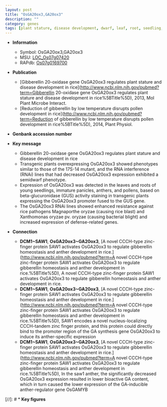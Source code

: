 ```yaml
---
layout: post
title: "OsGA20ox3,GA20ox3"
description: ""
category: genes
tags: [plant stature, disease development, dwarf, leaf, root, seedling, panicle, anther, pollen, bacterial blight, defense]
---
```


* **Information**  
    + Symbol: OsGA20ox3,GA20ox3  
    + MSU: [LOC_Os07g07420](http://rice.uga.edu/cgi-bin/ORF_infopage.cgi?orf=LOC_Os07g07420)  
    + RAPdb: [Os07g0169700](http://rapdb.dna.affrc.go.jp/viewer/gbrowse_details/irgsp1?name=Os07g0169700)  

* **Publication**  
    + [Gibberellin 20-oxidase gene OsGA20ox3 regulates plant stature and disease development in rice](http://www.ncbi.nlm.nih.gov/pubmed?term=Gibberellin 20-oxidase gene OsGA20ox3 regulates plant stature and disease development in rice%5BTitle%5D), 2013, Mol Plant Microbe Interact.
    + [Reduction of gibberellin by low temperature disrupts pollen development in rice](http://www.ncbi.nlm.nih.gov/pubmed?term=Reduction of gibberellin by low temperature disrupts pollen development in rice%5BTitle%5D), 2014, Plant Physiol.

* **Genbank accession number**  

* **Key message**  
    + Gibberellin 20-oxidase gene OsGA20ox3 regulates plant stature and disease development in rice
    + Transgenic plants overexpressing OsGA20ox3 showed phenotypes similar to those of the 17S-14 mutant, and the RNA interference (RNAi) lines that had decreased OsGA20ox3 expression exhibited a semidwarf phenotype.
    + Expression of OsGA20ox3 was detected in the leaves and roots of young seedlings, immature panicles, anthers, and pollens, based on beta-glucuronidase (GUS) activity staining in transgenic plants expressing the OsGA20ox3 promoter fused to the GUS gene.
    + The OsGA20ox3 RNAi lines showed enhanced resistance against rice pathogens Magnaporthe oryzae (causing rice blast) and Xanthomonas oryzae pv. oryzae (causing bacterial blight) and increased expression of defense-related genes.

* **Connection**  
    + __DCM1~SAW1__, __OsGA20ox3~GA20ox3__, [A novel CCCH-type zinc-finger protein SAW1 activates OsGA20ox3 to regulate gibberellin homeostasis and anther development in rice.](http://www.ncbi.nlm.nih.gov/pubmed?term=A novel CCCH-type zinc-finger protein SAW1 activates OsGA20ox3 to regulate gibberellin homeostasis and anther development in rice.%5BTitle%5D), A novel CCCH-type zinc-finger protein SAW1 activates OsGA20ox3 to regulate gibberellin homeostasis and anther development in rice.
    + __DCM1~SAW1__, __OsGA20ox3~GA20ox3__, [A novel CCCH-type zinc-finger protein SAW1 activates OsGA20ox3 to regulate gibberellin homeostasis and anther development in rice.](http://www.ncbi.nlm.nih.gov/pubmed?term=A novel CCCH-type zinc-finger protein SAW1 activates OsGA20ox3 to regulate gibberellin homeostasis and anther development in rice.%5BTitle%5D),  SAW1 encodes a novel nucleus-localizing CCCH-tandem zinc finger protein, and this protein could directly bind to the promoter region of the GA synthesis gene OsGA20ox3 to induce its anther-specific expression
    + __DCM1~SAW1__, __OsGA20ox3~GA20ox3__, [A novel CCCH-type zinc-finger protein SAW1 activates OsGA20ox3 to regulate gibberellin homeostasis and anther development in rice.](http://www.ncbi.nlm.nih.gov/pubmed?term=A novel CCCH-type zinc-finger protein SAW1 activates OsGA20ox3 to regulate gibberellin homeostasis and anther development in rice.%5BTitle%5D),  In the saw1 anther, the significantly decreased OsGA20ox3 expression resulted in lower bioactive GA content, which in turn caused the lower expression of the GA-inducible anther-regulator gene OsGAMYB

[//]: # * **Key figures**  



